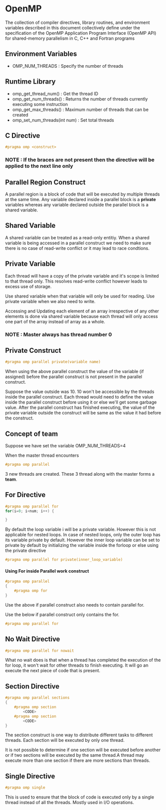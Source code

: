 # OpenMP

The collection of compiler directives, library routines, and environment variables described in this document collectively define under the specification of the OpenMP Application Program Interface (OpenMP API) for shared-memory parallelism in C, C++ and Fortran programs

## Environment Variables

* OMP_NUM_THREADS : Specify the number of threads

## Runtime Library

* omp_get_thread_num() : Get the thread ID
* omp_get_num_threads() : Returns the number of threads currently executing some instruction
* omp_get_max_threads() : Maximum number of threads that can be created
* omp_set_num_threads(int num) : Set total threads

## C Directive

```c
#pragma omp <construct>
```

### NOTE : If the braces are not present then the directive will be applied to the next line only

## Parallel Region Construct

A parallel region is a block of code that will be executed by multiple threads at the same time. Any variable declared inside a parallel block is a **private** variables whereas any variable declared outside the parallel block is a shared variable.

## Shared Variable

A shared variable can be treated as a read-only entitiy. When a shared variable is being accessed in a parallel construct we need to make sure there is no case of read-write conflict or it may lead to race condtions.

## Private Variable

Each thread will have a copy of the private variable and it's scope is limited to that thread only. This resolves read-write conflict however leads to excess use of storage.

Use shared variable when that variable will only be used for reading. Use private variable when we also need to write.

Accessing and Updating each element of an array irrespective of any other elements is done via shared variable because each thread will only access one part of the array instead of array as a whole.

### NOTE : Master always has thread number 0

## Private Construct

```c
#pragma omp parallel private(variable name)
```

When using the above parallel construct the value of the variable (if assigned) before the parallel construct is not present in the parallel construct.

Suppose the value outside was 10. 10 won't be accessible by the threads inside the parallel construct. Each thread would need to define the value inside the parallel construct before using it or else we'll get some garbage value. After the parallel construct has finished executing, the value of the private variable outside the construct will be same as the value it had before the construct.

## Concept of team

Suppose we have set the variable OMP_NUM_THREADS=4

When the master thread encounters

```c
#pragma omp parallel
```

3 new threads are created. These 3 thread along with the master forms a **team**.

## For Directive

```c
#pragma omp parallel for
for(i=0; i<num; i++) {

}
```

By default the loop variable i will be a private variable. However this is not applicable for nested loops. In case of nested loops, only the outer loop has its variable private by default. However the inner loop variable can be set to private by default by initializing the variable inside the forloop or else using the private directive

```c
#pragma omp parallel for private(inner_loop_variable)
```

#### Using For inside Parallel work construct

```c
#pragma omp parallel
{
	#pragma omp for
}
```

Use the above if parallel construct also needs to contain parallel for.

Use the below if parallel construct only contains the for.

```c
#pragma omp parallel for
```

## No Wait Directive

```c
#pragma omp parallel for nowait
```

What no wait does is that when a thread has completed the execution of the for loop, it won't wait for other threads to finish executing. It will go an execute the next piece of code that is present.

## Section Directive

```c
#pragma omp parallel sections
{
	#pragma omp section
		<CODE>
	#pragma omp section
		<CODE>
}	
```

The section construct is one way to distribute different tasks to different threads. Each section will be executed by only one thread.

It is not possible to determine if one section will be executed before another or if two sections will be executed by the same thread.A thread may execute more than one section if there are more sections than threads.

## Single Directive

```c
#pragma omp single
```

This is used to ensure that the block of code is executed only by a single thread instead of all the threads. Mostly used in I/O operations.